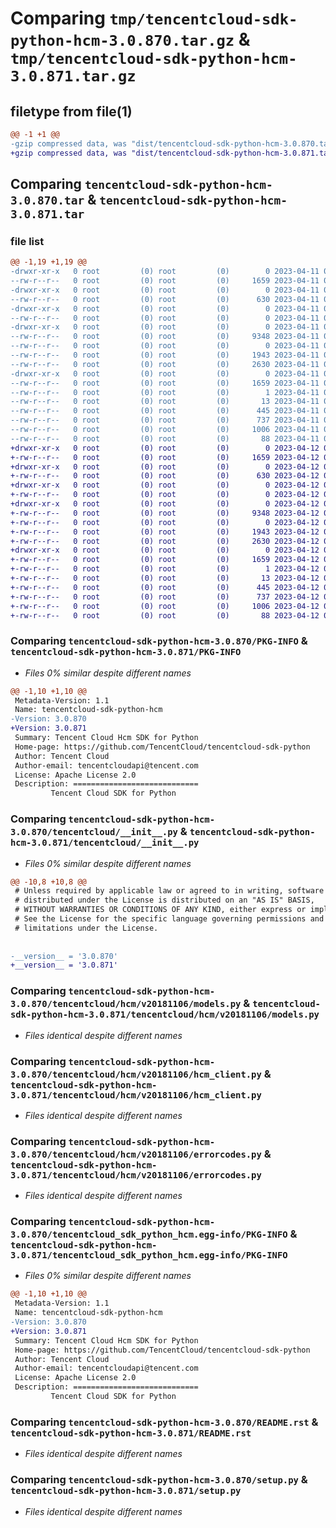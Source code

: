 # Comparing `tmp/tencentcloud-sdk-python-hcm-3.0.870.tar.gz` & `tmp/tencentcloud-sdk-python-hcm-3.0.871.tar.gz`

## filetype from file(1)

```diff
@@ -1 +1 @@
-gzip compressed data, was "dist/tencentcloud-sdk-python-hcm-3.0.870.tar", last modified: Tue Apr 11 03:40:06 2023, max compression
+gzip compressed data, was "dist/tencentcloud-sdk-python-hcm-3.0.871.tar", last modified: Wed Apr 12 00:26:00 2023, max compression
```

## Comparing `tencentcloud-sdk-python-hcm-3.0.870.tar` & `tencentcloud-sdk-python-hcm-3.0.871.tar`

### file list

```diff
@@ -1,19 +1,19 @@
-drwxr-xr-x   0 root         (0) root         (0)        0 2023-04-11 03:40:06.000000 tencentcloud-sdk-python-hcm-3.0.870/
--rw-r--r--   0 root         (0) root         (0)     1659 2023-04-11 03:40:06.000000 tencentcloud-sdk-python-hcm-3.0.870/PKG-INFO
-drwxr-xr-x   0 root         (0) root         (0)        0 2023-04-11 03:40:06.000000 tencentcloud-sdk-python-hcm-3.0.870/tencentcloud/
--rw-r--r--   0 root         (0) root         (0)      630 2023-04-11 03:40:06.000000 tencentcloud-sdk-python-hcm-3.0.870/tencentcloud/__init__.py
-drwxr-xr-x   0 root         (0) root         (0)        0 2023-04-11 03:40:06.000000 tencentcloud-sdk-python-hcm-3.0.870/tencentcloud/hcm/
--rw-r--r--   0 root         (0) root         (0)        0 2023-04-11 03:40:06.000000 tencentcloud-sdk-python-hcm-3.0.870/tencentcloud/hcm/__init__.py
-drwxr-xr-x   0 root         (0) root         (0)        0 2023-04-11 03:40:06.000000 tencentcloud-sdk-python-hcm-3.0.870/tencentcloud/hcm/v20181106/
--rw-r--r--   0 root         (0) root         (0)     9348 2023-04-11 03:40:06.000000 tencentcloud-sdk-python-hcm-3.0.870/tencentcloud/hcm/v20181106/models.py
--rw-r--r--   0 root         (0) root         (0)        0 2023-04-11 03:40:06.000000 tencentcloud-sdk-python-hcm-3.0.870/tencentcloud/hcm/v20181106/__init__.py
--rw-r--r--   0 root         (0) root         (0)     1943 2023-04-11 03:40:06.000000 tencentcloud-sdk-python-hcm-3.0.870/tencentcloud/hcm/v20181106/hcm_client.py
--rw-r--r--   0 root         (0) root         (0)     2630 2023-04-11 03:40:06.000000 tencentcloud-sdk-python-hcm-3.0.870/tencentcloud/hcm/v20181106/errorcodes.py
-drwxr-xr-x   0 root         (0) root         (0)        0 2023-04-11 03:40:06.000000 tencentcloud-sdk-python-hcm-3.0.870/tencentcloud_sdk_python_hcm.egg-info/
--rw-r--r--   0 root         (0) root         (0)     1659 2023-04-11 03:40:06.000000 tencentcloud-sdk-python-hcm-3.0.870/tencentcloud_sdk_python_hcm.egg-info/PKG-INFO
--rw-r--r--   0 root         (0) root         (0)        1 2023-04-11 03:40:06.000000 tencentcloud-sdk-python-hcm-3.0.870/tencentcloud_sdk_python_hcm.egg-info/dependency_links.txt
--rw-r--r--   0 root         (0) root         (0)       13 2023-04-11 03:40:06.000000 tencentcloud-sdk-python-hcm-3.0.870/tencentcloud_sdk_python_hcm.egg-info/top_level.txt
--rw-r--r--   0 root         (0) root         (0)      445 2023-04-11 03:40:06.000000 tencentcloud-sdk-python-hcm-3.0.870/tencentcloud_sdk_python_hcm.egg-info/SOURCES.txt
--rw-r--r--   0 root         (0) root         (0)      737 2023-04-11 03:40:06.000000 tencentcloud-sdk-python-hcm-3.0.870/README.rst
--rw-r--r--   0 root         (0) root         (0)     1006 2023-04-11 03:40:06.000000 tencentcloud-sdk-python-hcm-3.0.870/setup.py
--rw-r--r--   0 root         (0) root         (0)       88 2023-04-11 03:40:06.000000 tencentcloud-sdk-python-hcm-3.0.870/setup.cfg
+drwxr-xr-x   0 root         (0) root         (0)        0 2023-04-12 00:26:00.000000 tencentcloud-sdk-python-hcm-3.0.871/
+-rw-r--r--   0 root         (0) root         (0)     1659 2023-04-12 00:26:00.000000 tencentcloud-sdk-python-hcm-3.0.871/PKG-INFO
+drwxr-xr-x   0 root         (0) root         (0)        0 2023-04-12 00:26:00.000000 tencentcloud-sdk-python-hcm-3.0.871/tencentcloud/
+-rw-r--r--   0 root         (0) root         (0)      630 2023-04-12 00:26:00.000000 tencentcloud-sdk-python-hcm-3.0.871/tencentcloud/__init__.py
+drwxr-xr-x   0 root         (0) root         (0)        0 2023-04-12 00:26:00.000000 tencentcloud-sdk-python-hcm-3.0.871/tencentcloud/hcm/
+-rw-r--r--   0 root         (0) root         (0)        0 2023-04-12 00:26:00.000000 tencentcloud-sdk-python-hcm-3.0.871/tencentcloud/hcm/__init__.py
+drwxr-xr-x   0 root         (0) root         (0)        0 2023-04-12 00:26:00.000000 tencentcloud-sdk-python-hcm-3.0.871/tencentcloud/hcm/v20181106/
+-rw-r--r--   0 root         (0) root         (0)     9348 2023-04-12 00:26:00.000000 tencentcloud-sdk-python-hcm-3.0.871/tencentcloud/hcm/v20181106/models.py
+-rw-r--r--   0 root         (0) root         (0)        0 2023-04-12 00:26:00.000000 tencentcloud-sdk-python-hcm-3.0.871/tencentcloud/hcm/v20181106/__init__.py
+-rw-r--r--   0 root         (0) root         (0)     1943 2023-04-12 00:26:00.000000 tencentcloud-sdk-python-hcm-3.0.871/tencentcloud/hcm/v20181106/hcm_client.py
+-rw-r--r--   0 root         (0) root         (0)     2630 2023-04-12 00:26:00.000000 tencentcloud-sdk-python-hcm-3.0.871/tencentcloud/hcm/v20181106/errorcodes.py
+drwxr-xr-x   0 root         (0) root         (0)        0 2023-04-12 00:26:00.000000 tencentcloud-sdk-python-hcm-3.0.871/tencentcloud_sdk_python_hcm.egg-info/
+-rw-r--r--   0 root         (0) root         (0)     1659 2023-04-12 00:26:00.000000 tencentcloud-sdk-python-hcm-3.0.871/tencentcloud_sdk_python_hcm.egg-info/PKG-INFO
+-rw-r--r--   0 root         (0) root         (0)        1 2023-04-12 00:26:00.000000 tencentcloud-sdk-python-hcm-3.0.871/tencentcloud_sdk_python_hcm.egg-info/dependency_links.txt
+-rw-r--r--   0 root         (0) root         (0)       13 2023-04-12 00:26:00.000000 tencentcloud-sdk-python-hcm-3.0.871/tencentcloud_sdk_python_hcm.egg-info/top_level.txt
+-rw-r--r--   0 root         (0) root         (0)      445 2023-04-12 00:26:00.000000 tencentcloud-sdk-python-hcm-3.0.871/tencentcloud_sdk_python_hcm.egg-info/SOURCES.txt
+-rw-r--r--   0 root         (0) root         (0)      737 2023-04-12 00:26:00.000000 tencentcloud-sdk-python-hcm-3.0.871/README.rst
+-rw-r--r--   0 root         (0) root         (0)     1006 2023-04-12 00:26:00.000000 tencentcloud-sdk-python-hcm-3.0.871/setup.py
+-rw-r--r--   0 root         (0) root         (0)       88 2023-04-12 00:26:00.000000 tencentcloud-sdk-python-hcm-3.0.871/setup.cfg
```

### Comparing `tencentcloud-sdk-python-hcm-3.0.870/PKG-INFO` & `tencentcloud-sdk-python-hcm-3.0.871/PKG-INFO`

 * *Files 0% similar despite different names*

```diff
@@ -1,10 +1,10 @@
 Metadata-Version: 1.1
 Name: tencentcloud-sdk-python-hcm
-Version: 3.0.870
+Version: 3.0.871
 Summary: Tencent Cloud Hcm SDK for Python
 Home-page: https://github.com/TencentCloud/tencentcloud-sdk-python
 Author: Tencent Cloud
 Author-email: tencentcloudapi@tencent.com
 License: Apache License 2.0
 Description: ============================
         Tencent Cloud SDK for Python
```

### Comparing `tencentcloud-sdk-python-hcm-3.0.870/tencentcloud/__init__.py` & `tencentcloud-sdk-python-hcm-3.0.871/tencentcloud/__init__.py`

 * *Files 0% similar despite different names*

```diff
@@ -10,8 +10,8 @@
 # Unless required by applicable law or agreed to in writing, software
 # distributed under the License is distributed on an "AS IS" BASIS,
 # WITHOUT WARRANTIES OR CONDITIONS OF ANY KIND, either express or implied.
 # See the License for the specific language governing permissions and
 # limitations under the License.
 
 
-__version__ = '3.0.870'
+__version__ = '3.0.871'
```

### Comparing `tencentcloud-sdk-python-hcm-3.0.870/tencentcloud/hcm/v20181106/models.py` & `tencentcloud-sdk-python-hcm-3.0.871/tencentcloud/hcm/v20181106/models.py`

 * *Files identical despite different names*

### Comparing `tencentcloud-sdk-python-hcm-3.0.870/tencentcloud/hcm/v20181106/hcm_client.py` & `tencentcloud-sdk-python-hcm-3.0.871/tencentcloud/hcm/v20181106/hcm_client.py`

 * *Files identical despite different names*

### Comparing `tencentcloud-sdk-python-hcm-3.0.870/tencentcloud/hcm/v20181106/errorcodes.py` & `tencentcloud-sdk-python-hcm-3.0.871/tencentcloud/hcm/v20181106/errorcodes.py`

 * *Files identical despite different names*

### Comparing `tencentcloud-sdk-python-hcm-3.0.870/tencentcloud_sdk_python_hcm.egg-info/PKG-INFO` & `tencentcloud-sdk-python-hcm-3.0.871/tencentcloud_sdk_python_hcm.egg-info/PKG-INFO`

 * *Files 0% similar despite different names*

```diff
@@ -1,10 +1,10 @@
 Metadata-Version: 1.1
 Name: tencentcloud-sdk-python-hcm
-Version: 3.0.870
+Version: 3.0.871
 Summary: Tencent Cloud Hcm SDK for Python
 Home-page: https://github.com/TencentCloud/tencentcloud-sdk-python
 Author: Tencent Cloud
 Author-email: tencentcloudapi@tencent.com
 License: Apache License 2.0
 Description: ============================
         Tencent Cloud SDK for Python
```

### Comparing `tencentcloud-sdk-python-hcm-3.0.870/README.rst` & `tencentcloud-sdk-python-hcm-3.0.871/README.rst`

 * *Files identical despite different names*

### Comparing `tencentcloud-sdk-python-hcm-3.0.870/setup.py` & `tencentcloud-sdk-python-hcm-3.0.871/setup.py`

 * *Files identical despite different names*

